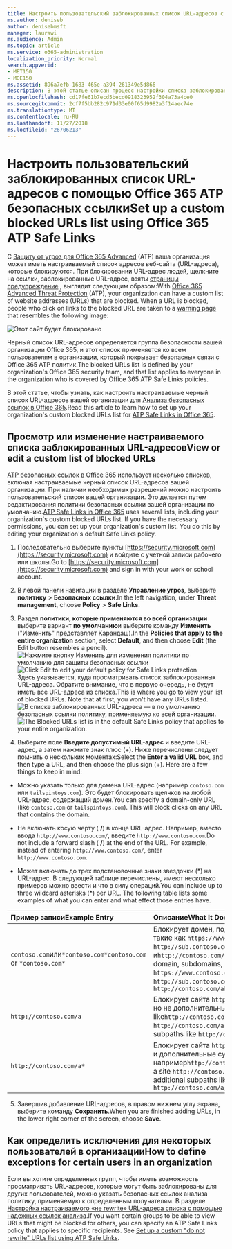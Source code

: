 ```yaml
---
title: Настроить пользовательский заблокированных список URL-адресов с помощью Office 365 ATP безопасных ссылки
ms.author: deniseb
author: denisebmsft
manager: laurawi
ms.audience: Admin
ms.topic: article
ms.service: o365-administration
localization_priority: Normal
search.appverid:
- MET150
- MOE150
ms.assetid: 896a7efb-1683-465e-a394-261349e5d866
description: В этой статье описан процесс настройки списка заблокированных URL-адресов для вашей организации, с помощью защиты расширенного Threat Office 365. Заблокированные URL-адреса будут применяться ко сообщения электронной почты и документов Office в соответствии с политиках безопасных ссылок анализа.
ms.openlocfilehash: cd17fe61b7ecd5becd0918323952f304a73a4ce0
ms.sourcegitcommit: 2cf7f5bb282c971d33e00f65d9982a3f14aec74e
ms.translationtype: MT
ms.contentlocale: ru-RU
ms.lasthandoff: 11/27/2018
ms.locfileid: "26706213"
---
```

# <a name="set-up-a-custom-blocked-urls-list-using-office-365-atp-safe-links"></a><span data-ttu-id="d5705-104">Настроить пользовательский заблокированных список URL-адресов с помощью Office 365 ATP безопасных ссылки</span><span class="sxs-lookup"><span data-stu-id="d5705-104">Set up a custom blocked URLs list using Office 365 ATP Safe Links</span></span>

<span data-ttu-id="d5705-p102">С [Защиту от угроз для Office 365 Advanced](office-365-atp.md) (ATP) ваша организация может иметь настраиваемый список адресов веб-сайта (URL-адреса), которые блокируются. При блокировании URL-адрес людей, щелкните на ссылки, заблокированные URL-адрес, взяты [страницы предупреждение](atp-safe-links-warning-pages.md) , выглядит следующим образом:</span><span class="sxs-lookup"><span data-stu-id="d5705-p102">With [Office 365 Advanced Threat Protection](office-365-atp.md) (ATP), your organization can have a custom list of website addresses (URLs) that are blocked. When a URL is blocked, people who click on links to the blocked URL are taken to a [warning page](atp-safe-links-warning-pages.md) that resembles the following image:</span></span> 
  
![Этот сайт будет блокировано](media/6b4bda2d-a1e6-419e-8b10-588e83c3af3f.png)
  
<span data-ttu-id="d5705-108">Черный список URL-адресов определяется группа безопасности вашей организации Office 365, и этот список применяется ко всем пользователям в организации, который покрывает безопасных связи с Office 365 ATP политик.</span><span class="sxs-lookup"><span data-stu-id="d5705-108">The blocked URLs list is defined by your organization's Office 365 security team, and that list applies to everyone in the organization who is covered by Office 365 ATP Safe Links policies.</span></span> 
  
<span data-ttu-id="d5705-109">В этой статье, чтобы узнать, как настроить настраиваемые черный список URL-адресов вашей организации для [Анализа безопасных ссылок в Office 365](atp-safe-links.md).</span><span class="sxs-lookup"><span data-stu-id="d5705-109">Read this article to learn how to set up your organization's custom blocked URLs list for [ATP Safe Links in Office 365](atp-safe-links.md).</span></span>
  
## <a name="view-or-edit-a-custom-list-of-blocked-urls"></a><span data-ttu-id="d5705-110">Просмотр или изменение настраиваемого списка заблокированных URL-адресов</span><span class="sxs-lookup"><span data-stu-id="d5705-110">View or edit a custom list of blocked URLs</span></span>

<span data-ttu-id="d5705-p103">[ATP безопасных ссылок в Office 365](atp-safe-links.md) использует несколько списков, включая настраиваемые черный список URL-адресов вашей организации. При наличии необходимых разрешений можно настроить пользовательский список вашей организации. Это делается путем редактирования политики безопасных ссылки вашей организации по умолчанию.</span><span class="sxs-lookup"><span data-stu-id="d5705-p103">[ATP Safe Links in Office 365](atp-safe-links.md) uses several lists, including your organization's custom blocked URLs list. If you have the necessary permissions, you can set up your organization's custom list. You do this by editing your organization's default Safe Links policy.</span></span>
  
1. <span data-ttu-id="d5705-114">Последовательно выберите пункты [https://security.microsoft.com](https://security.microsoft.com) и войдите с учетной записи рабочего или школы.</span><span class="sxs-lookup"><span data-stu-id="d5705-114">Go to [https://security.microsoft.com](https://security.microsoft.com) and sign in with your work or school account.</span></span> 
    
2. <span data-ttu-id="d5705-115">В левой панели навигации в разделе **Управление угроз**, выберите **политику** \> **Безопасных ссылки**.</span><span class="sxs-lookup"><span data-stu-id="d5705-115">In the left navigation, under **Threat management**, choose **Policy** \> **Safe Links**.</span></span>
    
3. <span data-ttu-id="d5705-116">Раздел **политики, которые применяются во всей организации** выберите вариант **по умолчанию**и выберите команду **Изменить** ("Изменить" представляет Карандаш).</span><span class="sxs-lookup"><span data-stu-id="d5705-116">In the **Policies that apply to the entire organization** section, select **Default**, and then choose **Edit** (the Edit button resembles a pencil).</span></span><br/><span data-ttu-id="d5705-117">![Нажмите кнопку Изменить для изменения политики по умолчанию для защиты безопасных ссылки](media/d08f9615-d947-4033-813a-d310ec2c8cca.png)</span><span class="sxs-lookup"><span data-stu-id="d5705-117">![Click Edit to edit your default policy for Safe Links protection](media/d08f9615-d947-4033-813a-d310ec2c8cca.png)</span></span><br/><span data-ttu-id="d5705-p104">Здесь указывается, куда просматривать список заблокированных URL-адреса. Обратите внимание, что в первую очередь, не будут иметь все URL-адреса из списка.</span><span class="sxs-lookup"><span data-stu-id="d5705-p104">This is where you go to view your list of blocked URLs. Note that at first, you won't have any URLs listed.</span></span><br/><span data-ttu-id="d5705-120">![В списке заблокированных URL-адреса — в по умолчанию безопасных ссылки политику, применяемую ко всей организации.](media/575e1449-6191-40ac-b626-030a2fd3fb11.png)</span><span class="sxs-lookup"><span data-stu-id="d5705-120">![The Blocked URLs list is in the default Safe Links policy that applies to your entire organization.](media/575e1449-6191-40ac-b626-030a2fd3fb11.png)</span></span>
  
4. <span data-ttu-id="d5705-p105">Выберите поле **Введите допустимый URL-адрес** и введите URL-адрес, а затем нажмите знак плюс (+). Ниже перечислены следует помнить о нескольких моментах:</span><span class="sxs-lookup"><span data-stu-id="d5705-p105">Select the **Enter a valid URL** box, and then type a URL, and then choose the plus sign (+). Here are a few things to keep in mind:</span></span> 
    
  - <span data-ttu-id="d5705-p106">Можно указать только для домена URL-адрес (например `contoso.com` или `tailspintoys.com`). Это будет блокировать щелчков на любой URL-адрес, содержащий домен.</span><span class="sxs-lookup"><span data-stu-id="d5705-p106">You can specify a domain-only URL (like `contoso.com` or `tailspintoys.com`). This will block clicks on any URL that contains the domain.</span></span>
    
  - <span data-ttu-id="d5705-p107">Не включать косую черту ( **/**) в конце URL-адрес. Например, вместо ввода `http://www.contoso.com/`, введите `http://www.contoso.com`.</span><span class="sxs-lookup"><span data-stu-id="d5705-p107">Do not include a forward slash ( **/**) at the end of the URL. For example, instead of entering `http://www.contoso.com/`, enter `http://www.contoso.com`.</span></span>
    
  - <span data-ttu-id="d5705-p108">Может включать до трех подстановочные знаки звездочки (\*) на URL-адрес. В следующей таблице перечислены, имеют несколько примеров можно ввести и что в силу операций.</span><span class="sxs-lookup"><span data-stu-id="d5705-p108">You can include up to three wildcard asterisks (\*) per URL. The following table lists some examples of what you can enter and what effect those entries have.</span></span>
    
|<span data-ttu-id="d5705-129">**Пример записи**</span><span class="sxs-lookup"><span data-stu-id="d5705-129">**Example Entry**</span></span>|<span data-ttu-id="d5705-130">**Описание**</span><span class="sxs-lookup"><span data-stu-id="d5705-130">**What It Does**</span></span>|
|:-----|:-----|
|<span data-ttu-id="d5705-131">`contoso.com`или`*contoso.com*`</span><span class="sxs-lookup"><span data-stu-id="d5705-131">`contoso.com` or `*contoso.com*`</span></span>  <br/> |<span data-ttu-id="d5705-132">Блокирует домен, поддомены и пути, такие как `https://www.contoso.com`, `http://sub.contoso.com`, и`http://contoso.com/abc`</span><span class="sxs-lookup"><span data-stu-id="d5705-132">Blocks the domain, subdomains, and paths, such as `https://www.contoso.com`, `http://sub.contoso.com`, and `http://contoso.com/abc`</span></span>  <br/> |
|`http://contoso.com/a`  <br/> |<span data-ttu-id="d5705-133">Блокирует сайта `http://contoso.com/a` , но не дополнительные субконтуров like`http://contoso.com/a/b`</span><span class="sxs-lookup"><span data-stu-id="d5705-133">Blocks a site `http://contoso.com/a` but not additional subpaths like `http://contoso.com/a/b`</span></span>  <br/> |
|`http://contoso.com/a*`  <br/> |<span data-ttu-id="d5705-134">Блокирует сайта `http://contoso.com/a` и дополнительные субконтуров, например`http://contoso.com/a/b`</span><span class="sxs-lookup"><span data-stu-id="d5705-134">Blocks a site `http://contoso.com/a` and additional subpaths like `http://contoso.com/a/b`</span></span>  <br/> |
   
5. <span data-ttu-id="d5705-135">Завершив добавление URL-адресов, в правом нижнем углу экрана, выберите команду **Сохранить**.</span><span class="sxs-lookup"><span data-stu-id="d5705-135">When you are finished adding URLs, in the lower right corner of the screen, choose **Save**.</span></span>
    
## <a name="how-to-define-exceptions-for-certain-users-in-an-organization"></a><span data-ttu-id="d5705-136">Как определить исключения для некоторых пользователей в организации</span><span class="sxs-lookup"><span data-stu-id="d5705-136">How to define exceptions for certain users in an organization</span></span>

<span data-ttu-id="d5705-p109">Если вы хотите определенных групп, чтобы иметь возможность просматривать URL-адресов, которые могут быть заблокированы для других пользователей, можно указать безопасных ссылок анализа политику, применяемую к определенным получателям. В разделе [Настройка настраиваемого «не rewrite» URL-адреса списка с помощью надежных ссылок анализа](set-up-a-custom-do-not-rewrite-urls-list-with-atp.md).</span><span class="sxs-lookup"><span data-stu-id="d5705-p109">If you want certain groups to be able to view URLs that might be blocked for others, you can specify an ATP Safe Links policy that applies to specific recipients. See [Set up a custom "do not rewrite" URLs list using ATP Safe Links](set-up-a-custom-do-not-rewrite-urls-list-with-atp.md).</span></span>
  

